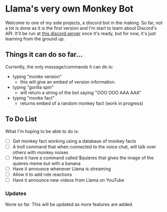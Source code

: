 # Llama's very own Monkey Bot
Welcome to one of my side projects, a discord bot in the making. So far, 
not a lot is done as it is the first version and I'm start to learn about Discord's API. 
It'll be run at [this discord server](https://discord.gg/qxS2FSTr) once it's ready, but 
for now, it's just learning from the ground up.

## Things it can do so far...
Currently, the only message/commands it can do is:
- typing "monke version"
  - this will give an embed of version information.
- typing "gorilla spin"
  - will return a string of the bot saying "OOO OOO AAA AAA" 
- typing "monke fact"
  - returns embed of a random monkey fact (work in progress)

## To Do List
What I'm hoping to be able to do is:
- [ ] Get monkey fact working using a database of monkey facts
- [ ] A troll command that when connected to the voice chat, will talk over others with monkey noises
- [ ] Have it have a command called $quieres that gives the image of the quieres meme but with a banana
- [ ] Have it announce whenever Llama is streaming
- [ ] Allow it to add role reactions
- [ ] Have it announce new videos from Llama on YouTube

### Updates
None so far. This will be updated as more features are added.

